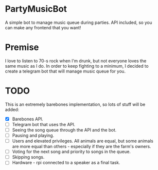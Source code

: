 # PartyMusicBot

A simple bot to manage music queue during parties. API included, so you can make any frontend that you want! 

# Premise

I love to listen to 70-s rock when I'm drunk, but not everyone loves the same music as I do. In order to keep fighting to a minimum, I decided to create a telegram bot that will manage music queue for you.

# TODO

This is an extremely barebones implementation, so lots of stuff will be added:

- [x] Barebones API.
- [ ] Telegram bot that uses the API.
- [ ] Seeing the song queue through the API and the bot.
- [ ] Pausing and playing.
- [ ] Users and elevated privileges. All animals are equal, but some animals are more equal than others - especially if they are the farm's owners.
- [ ] Voting for the next song and priority to songs in the queue.
- [ ] Skipping songs.
- [ ] Hardware - rpi connected to a speaker as a final task.